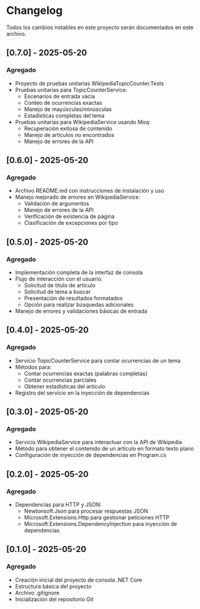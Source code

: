 # Changelog
Todos los cambios notables en este proyecto serán documentados en este archivo.

## [0.7.0] - 2025-05-20
### Agregado
- Proyecto de pruebas unitarias WikipediaTopicCounter.Tests
- Pruebas unitarias para TopicCounterService:
  - Escenarios de entrada vacía
  - Conteo de ocurrencias exactas
  - Manejo de mayúsculas/minúsculas
  - Estadísticas completas del tema
- Pruebas unitarias para WikipediaService usando Moq:
  - Recuperación exitosa de contenido
  - Manejo de artículos no encontrados
  - Manejo de errores de la API

## [0.6.0] - 2025-05-20
### Agregado
- Archivo README.md con instrucciones de instalación y uso
- Manejo mejorado de errores en WikipediaService:
  - Validación de argumentos
  - Manejo de errores de la API
  - Verificación de existencia de página
  - Clasificación de excepciones por tipo

## [0.5.0] - 2025-05-20
### Agregado
- Implementación completa de la interfaz de consola
- Flujo de interacción con el usuario:
  - Solicitud de título de artículo
  - Solicitud de tema a buscar
  - Presentación de resultados formatados
  - Opción para realizar búsquedas adicionales
- Manejo de errores y validaciones básicas de entrada

## [0.4.0] - 2025-05-20
### Agregado
- Servicio TopicCounterService para contar ocurrencias de un tema
- Métodos para:
  - Contar ocurrencias exactas (palabras completas)
  - Contar ocurrencias parciales
  - Obtener estadísticas del artículo
- Registro del servicio en la inyección de dependencias

## [0.3.0] - 2025-05-20
### Agregado
- Servicio WikipediaService para interactuar con la API de Wikipedia
- Método para obtener el contenido de un artículo en formato texto plano
- Configuración de inyección de dependencias en Program.cs

## [0.2.0] - 2025-05-20
### Agregado
- Dependencias para HTTP y JSON:
  - Newtonsoft.Json para procesar respuestas JSON
  - Microsoft.Extensions.Http para gestionar peticiones HTTP
  - Microsoft.Extensions.DependencyInjection para inyección de dependencias

## [0.1.0] - 2025-05-20
### Agregado
- Creación inicial del proyecto de consola .NET Core
- Estructura básica del proyecto
- Archivo .gitignore
- Inicialización del repositorio Git